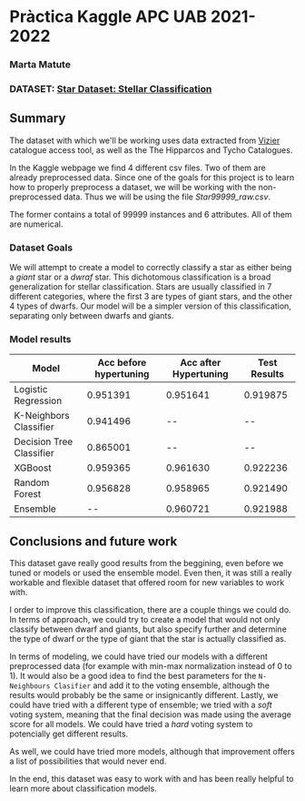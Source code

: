 # Pràctica Kaggle APC UAB 2021-2022
### Marta Matute
### DATASET: [Star Dataset: Stellar Classification](https://www.kaggle.com/vinesmsuic/star-categorization-giants-and-dwarfs?select=Star39552_balanced.csv)

## Summary
The dataset with which we'll be working uses data extracted from [Vizier](https://vizier.u-strasbg.fr/viz-bin/VizieR-3?-source=I%2F239%2Fhip_main&-out.max=50&-out.form=HTML+Table&-out.add=_RAJ%2C_DEJ&-sort=_r&-oc.form=sexa) catalogue access tool, as well as the The Hipparcos and Tycho Catalogues.

In the Kaggle webpage we find 4 different csv files. Two of them are already preprocessed data. Since one of the goals for this project is to learn how to properly preprocess a dataset, we will be working with the non-preprocessed data. Thus we will be using the file *Star99999_raw.csv*. 

The former contains a total of 99999 instances and 6 attributes. All of them are numerical. 

### Dataset Goals
We will attempt to create a model to correctly classify a star as either being a *giant* star or a *dwraf* star. This dichotomous classification is a broad generalization for stellar classification. Stars are usually classified in 7 different categories, where the first 3 are types of giant stars, and the other 4 types of dwarfs. Our model will be a simpler version of this classification, separating only between dwarfs and giants. 

### Model results
| Model                    | Acc before hypertuning |  Acc after Hypertuning | Test Results |
|--------------------------|----------|------------ |-----------|
| Logistic Regression      | 0.951391 | 0.951641    |  0.919875 | 
| K-Neighbors Classifier   | 0.941496 |    --       | --|
| Decision Tree Classifier | 0.865001 |     --      | --|
| XGBoost                  | 0.959365 | 0.961630    | 0.922236 |
| Random Forest            | 0.956828 | 0.958965    | 0.921490|
| Ensemble                 |    --    | 0.960721    | 0.921988|

## Conclusions and future work
This dataset gave really good results from the beggining, even before we tuned or models or used the ensemble model. Even then, it was still a really workable and flexible dataset that offered room for new variables to work with.

I order to improve this classification, there are a couple things we could do. In terms of approach, we could try to create a model that would not only classify between dwarf and giants, but also specify further and determine the type of dwarf or the type of giant that the star is actually classified as. 

In terms of modeling, we could have tried our models with a different preprocessed data (for example with min-max normalization instead of 0 to 1). It would also be a good idea to find the best parameters for the `N-Neighbours Clasifier` and add it to the voting ensemble, although the results would probably be the same or insignicantly different. Lastly, we could have tried with a different type of ensemble; we tried with a *soft* voting system, meaning  that the final decision was made using the average score for all models. We could have tried a *hard* voting system to potencially get different results.

As well, we could have tried more models, although that improvement offers a list of possibilities that would never end. 

In the end, this dataset was easy to work with and has been really helpful to learn more about classification models.
